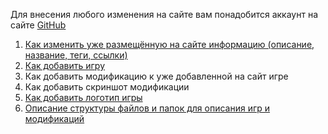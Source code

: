 Для внесения любого изменения на сайте вам понадобится аккаунт на сайте [GitHub](https://github.com/)

1. [Как изменить уже размещённую на сайте информацию (описание, название, теги, ссылки)](/MANUAL/editing.md)
1. [Как добавить игру](/MANUAL/create_game.md)
1. Как добавить модификацию к уже добавленной на сайт игре
1. Как добавить скриншот модификации
1. [Как добавить логотип игры](/MANUAL/add_logo.md)
1. [Описание структуры файлов и папок для описания игр и модификаций](MANUAL/formats.md)
